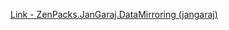 [Link - ZenPacks.JanGaraj.DataMirroring (jangaraj)](https://github.com/jangaraj/ZenPacks.JanGaraj.DataMirroring)
